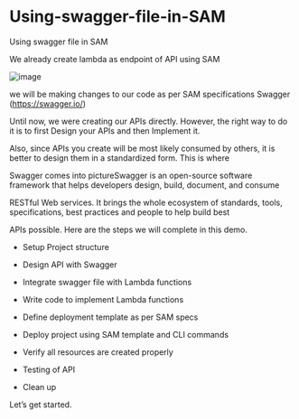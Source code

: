 # Using-swagger-file-in-SAM
Using swagger file in SAM


We already create lambda as endpoint of API using SAM

![image](https://github.com/felixdagnon/Using-swagger-file-in-SAM/assets/91665833/67aa9157-310e-4152-862b-a7bf445a8a6a)

 we will be making changes to our code as per SAM specifications Swagger (https://swagger.io/)

Until now, we were creating our APIs directly. However, the right way to do it is to first Design your APIs and then Implement it.

Also, since APIs you create will be most likely consumed by others, it is better to design them in a standardized form. This is where 

Swagger comes into pictureSwagger is an open-source software framework that helps developers design, build, document, and consume 

RESTful Web services. It brings the whole ecosystem of standards, tools, specifications, best practices and people to help build best 

APIs possible. Here are the steps we will complete in this demo.

- Setup Project structure
  
- Design API with Swagger

- Integrate swagger file with Lambda functions

- Write code to implement Lambda functions

- Define deployment template as per SAM specs

- Deploy project using SAM template and CLI commands

- Verify all resources are created properly

- Testing of API

- Clean up

Let’s get started.
